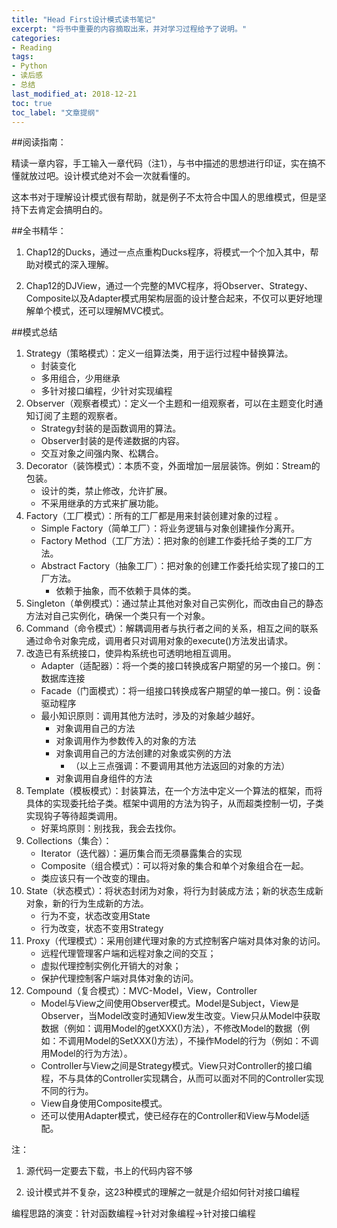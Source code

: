 ```yaml
---
title: "Head First设计模式读书笔记"
excerpt: "将书中重要的内容摘取出来，并对学习过程给予了说明。"
categories:
- Reading
tags:
- Python
- 读后感
- 总结
last_modified_at: 2018-12-21
toc: true
toc_label: "文章提纲"
---
```


##阅读指南：

精读一章内容，手工输入一章代码（注1），与书中描述的思想进行印证，实在搞不懂就放过吧。设计模式绝对不会一次就看懂的。

这本书对于理解设计模式很有帮助，就是例子不太符合中国人的思维模式，但是坚持下去肯定会搞明白的。

##全书精华：

1. Chap12的Ducks，通过一点点重构Ducks程序，将模式一个个加入其中，帮助对模式的深入理解。

2. Chap12的DJView，通过一个完整的MVC程序，将Observer、Strategy、Composite以及Adapter模式用架构层面的设计整合起来，不仅可以更好地理解单个模式，还可以理解MVC模式。

##模式总结

1. Strategy（策略模式）：定义一组算法类，用于运行过程中替换算法。
    * 封装变化
    * 多用组合，少用继承
    * 多针对接口编程，少针对实现编程
2. Observer（观察者模式）：定义一个主题和一组观察者，可以在主题变化时通知订阅了主题的观察者。
   * Strategy封装的是函数调用的算法。
   * Observer封装的是传递数据的内容。
   * 交互对象之间强内聚、松耦合。
3. Decorator（装饰模式）：本质不变，外面增加一层层装饰。例如：Stream的包装。
   * 设计的类，禁止修改，允许扩展。
   * 不采用继承的方式来扩展功能。
4. Factory（工厂模式）：所有的工厂都是用来封装创建对象的过程    。
   * Simple Factory（简单工厂）：将业务逻辑与对象创建操作分离开。
   * Factory Method（工厂方法）：把对象的创建工作委托给子类的工厂方法。
   * Abstract Factory（抽象工厂）：把对象的创建工作委托给实现了接口的工厂方法。
     * 依赖于抽象，而不依赖于具体的类。
5. Singleton（单例模式）：通过禁止其他对象对自己实例化，而改由自己的静态方法对自己实例化，确保一个类只有一个对象。
6. Command（命令模式）：解耦调用者与执行者之间的关系，相互之间的联系通过命令对象完成，调用者只对调用对象的execute()方法发出请求。
7. 改造已有系统接口，使异构系统也可透明地相互调用。
   * Adapter（适配器）：将一个类的接口转换成客户期望的另一个接口。例：数据库连接
   * Facade（门面模式）：将一组接口转换成客户期望的单一接口。例：设备驱动程序
   * 最小知识原则：调用其他方法时，涉及的对象越少越好。
     * 对象调用自己的方法
     * 对象调用作为参数传入的对象的方法
     * 对象调用自己的方法创建的对象或实例的方法
       * （以上三点强调：不要调用其他方法返回的对象的方法）
     * 对象调用自身组件的方法
8. Template（模板模式）：封装算法，在一个方法中定义一个算法的框架，而将具体的实现委托给子类。框架中调用的方法为钩子，从而超类控制一切，子类实现钩子等待超类调用。
   * 好莱坞原则：别找我，我会去找你。
9. Collections（集合）：
   * Iterator（迭代器）：遍历集合而无须暴露集合的实现
   * Composite（组合模式）：可以将对象的集合和单个对象组合在一起。
   * 类应该只有一个改变的理由。
10. State（状态模式）：将状态封闭为对象，将行为封装成方法；新的状态生成新对象，新的行为生成新的方法。
    * 行为不变，状态改变用State
    * 行为改变，状态不变用Strategy
11. Proxy（代理模式）：采用创建代理对象的方式控制客户端对具体对象的访问。
    * 远程代理管理客户端和远程对象之间的交互；
    * 虚拟代理控制实例化开销大的对象；
    * 保护代理控制客户端对具体对象的访问。
12. Compound（复合模式）：MVC-Model，View，Controller
    * Model与View之间使用Observer模式。Model是Subject，View是Observer，当Model改变时通知View发生改变。View只从Model中获取数据（例如：调用Model的getXXX()方法），不修改Model的数据（例如：不调用Model的SetXXX()方法），不操作Model的行为（例如：不调用Model的行为方法）。
    * Controller与View之间是Strategy模式。View只对Controller的接口编程，不与具体的Controller实现耦合，从而可以面对不同的Controller实现不同的行为。
    * View自身使用Composite模式。
    * 还可以使用Adapter模式，使已经存在的Controller和View与Model适配。

注：

1. 源代码一定要去下载，书上的代码内容不够

2. 设计模式并不复杂，这23种模式的理解之一就是介绍如何针对接口编程

编程思路的演变：针对函数编程→针对对象编程→针对接口编程